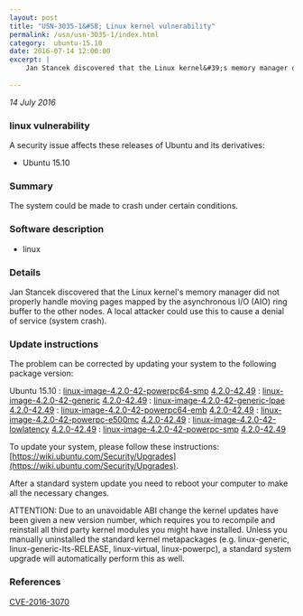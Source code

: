 ```yaml
---
layout: post
title: "USN-3035-1&#58; Linux kernel vulnerability"
permalink: /usn/usn-3035-1/index.html
category:  ubuntu-15.10
date: 2016-07-14 12:00:00
excerpt: |
    Jan Stancek discovered that the Linux kernel&#39;s memory manager did not properly handle moving pages mapped by the asynchronous I/O (AIO) ring buffer to the other nodes. A local attacker could use this to cause a denial of service (system crash). 
    
--- 
```

 
 

*14 July 2016*

### linux vulnerability

A security issue affects these releases of Ubuntu and its derivatives:

* Ubuntu 15.10

### Summary

The system could be made to crash under certain conditions. 

### Software description

* linux 

### Details

Jan Stancek discovered that the Linux kernel&#39;s memory manager did not properly handle moving pages mapped by the asynchronous I/O (AIO) ring buffer to the other nodes. A local attacker could use this to cause a denial of service (system crash). 

### Update instructions

The problem can be corrected by updating your system to the following package version:

Ubuntu 15.10
 : [linux-image-4.2.0-42-powerpc64-smp](https://launchpad.net/ubuntu/+source/linux) <span> [4.2.0-42.49](https://launchpad.net/ubuntu/+source/linux/4.2.0-42.49) </span> 
 : [linux-image-4.2.0-42-generic](https://launchpad.net/ubuntu/+source/linux) <span> [4.2.0-42.49](https://launchpad.net/ubuntu/+source/linux/4.2.0-42.49) </span> 
 : [linux-image-4.2.0-42-generic-lpae](https://launchpad.net/ubuntu/+source/linux) <span> [4.2.0-42.49](https://launchpad.net/ubuntu/+source/linux/4.2.0-42.49) </span> 
 : [linux-image-4.2.0-42-powerpc64-emb](https://launchpad.net/ubuntu/+source/linux) <span> [4.2.0-42.49](https://launchpad.net/ubuntu/+source/linux/4.2.0-42.49) </span> 
 : [linux-image-4.2.0-42-powerpc-e500mc](https://launchpad.net/ubuntu/+source/linux) <span> [4.2.0-42.49](https://launchpad.net/ubuntu/+source/linux/4.2.0-42.49) </span> 
 : [linux-image-4.2.0-42-lowlatency](https://launchpad.net/ubuntu/+source/linux) <span> [4.2.0-42.49](https://launchpad.net/ubuntu/+source/linux/4.2.0-42.49) </span> 
 : [linux-image-4.2.0-42-powerpc-smp](https://launchpad.net/ubuntu/+source/linux) <span> [4.2.0-42.49](https://launchpad.net/ubuntu/+source/linux/4.2.0-42.49) </span> 

To update your system, please follow these instructions: [https://wiki.ubuntu.com/Security/Upgrades](https://wiki.ubuntu.com/Security/Upgrades).

After a standard system update you need to reboot your computer to make all the necessary changes.

ATTENTION: Due to an unavoidable ABI change the kernel updates have been given a new version number, which requires you to recompile and reinstall all third party kernel modules you might have installed. Unless you manually uninstalled the standard kernel metapackages (e.g. linux-generic, linux-generic-lts-RELEASE, linux-virtual, linux-powerpc), a standard system upgrade will automatically perform this as well. 

### References

 
 [CVE-2016-3070](http://people.ubuntu.com/~ubuntu-security/cve/CVE-2016-3070)
 

